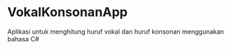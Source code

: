 VokalKonsonanApp
================

Aplikasi untuk menghitung huruf vokal dan huruf konsonan menggunakan bahasa C#
